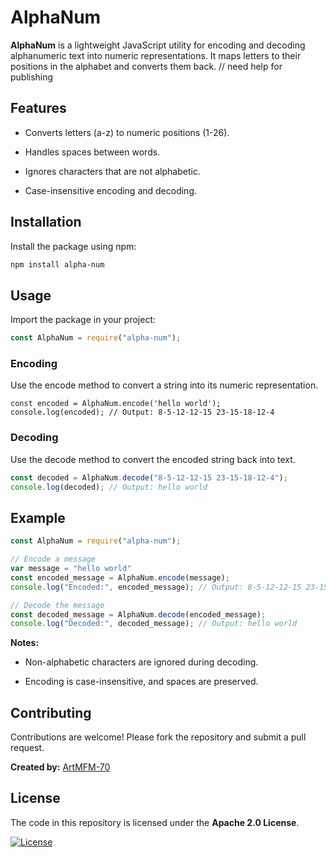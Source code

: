 # AlphaNum

**AlphaNum** is a lightweight JavaScript utility for encoding and decoding alphanumeric text into numeric representations. It maps letters to their positions in the alphabet and converts them back.
// need help for publishing
## Features

- Converts letters (a-z) to numeric positions (1-26).

- Handles spaces between words.

- Ignores characters that are not alphabetic.

- Case-insensitive encoding and decoding.

## Installation

Install the package using npm:

```sh
npm install alpha-num
```

## Usage
Import the package in your project:

```js
const AlphaNum = require("alpha-num");
```

### Encoding

Use the encode method to convert a string into its numeric representation.

```
const encoded = AlphaNum.encode('hello world');
console.log(encoded); // Output: 8-5-12-12-15 23-15-18-12-4
```

### Decoding

Use the decode method to convert the encoded string back into text.

```js
const decoded = AlphaNum.decode("8-5-12-12-15 23-15-18-12-4");
console.log(decoded); // Output: hello world
```

## Example

```js
const AlphaNum = require("alpha-num");

// Encode a message
var message = "hello world"
const encoded_message = AlphaNum.encode(message);
console.log("Encoded:", encoded_message); // Output: 8-5-12-12-15 23-15-18-12-4

// Decode the message
const decoded_message = AlphaNum.decode(encoded_message);
console.log("Decoded:", decoded_message); // Output: hello world
```

**Notes:**

- Non-alphabetic characters are ignored during decoding.

- Encoding is case-insensitive, and spaces are preserved.

## Contributing

Contributions are welcome! Please fork the repository and submit a pull request.

**Created by:** [ArtMFM-70](https://github.com/ArtMFM-70)

## License

The code in this repository is licensed under the **Apache 2.0 License**.

[![License](https://img.shields.io/badge/License-Apache_2.0-0298c3.svg)](https://opensource.org/licenses/Apache-2.0)